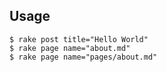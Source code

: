 ## Usage

	$ rake post title="Hello World"
	$ rake page name="about.md"
	$ rake page name="pages/about.md"
